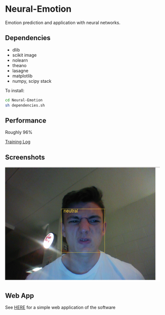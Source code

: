 # Neural-Emotion

Emotion prediction and application with neural networks.

## Dependencies

* dlib
* scikit image
* nolearn
* theano
* lasagne
* matplotlib
* numpy, scipy stack

To install:

```BASH
cd Neural-Emotion
sh dependencies.sh
```

## Performance

Roughly 96%

[Training Log](https://gist.github.com/nickmitchko/4b11a99ec5eec14a50c3d69ca4fbcb5b)

## Screenshots

![Anger Example](anger.png)

## Web App

See [HERE](https://github.com/nickmitchko/WebEnd) for a simple web application of the software 
